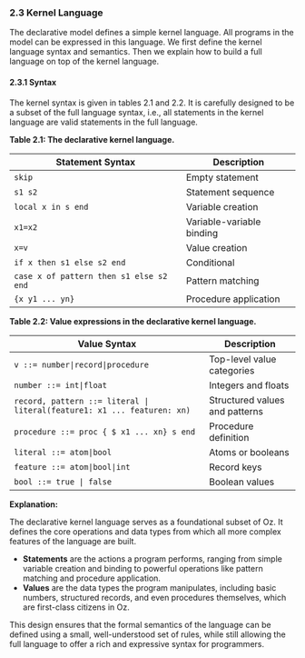 ### 2.3 Kernel Language

The declarative model defines a simple kernel language. All programs in the model can be expressed in this language. We first define the kernel language syntax and semantics. Then we explain how to build a full language on top of the kernel language.

#### 2.3.1 Syntax

The kernel syntax is given in tables 2.1 and 2.2. It is carefully designed to be a subset of the full language syntax, i.e., all statements in the kernel language are valid statements in the full language.

**Table 2.1: The declarative kernel language.**

| Statement Syntax | Description |
|---|---|
| `skip` | Empty statement |
| `s1 s2` | Statement sequence |
| `local x in s end` | Variable creation |
| `x1=x2` | Variable-variable binding |
| `x=v` | Value creation |
| `if x then s1 else s2 end` | Conditional |
| `case x of pattern then s1 else s2 end` | Pattern matching |
| `{x y1 ... yn}` | Procedure application |

**Table 2.2: Value expressions in the declarative kernel language.**

| Value Syntax | Description |
|---|---|
| `v ::= number\|record\|procedure` | Top-level value categories |
| `number ::= int\|float` | Integers and floats |
| `record, pattern ::= literal \| literal(feature1: x1 ... featuren: xn)` | Structured values and patterns |
| `procedure ::= proc { $ x1 ... xn} s end` | Procedure definition |
| `literal ::= atom\|bool` | Atoms or booleans |
| `feature ::= atom\|bool\|int` | Record keys |
| `bool ::= true \| false` | Boolean values |

**Explanation:**

The declarative kernel language serves as a foundational subset of Oz. It defines the core operations and data types from which all more complex features of the language are built.

* **Statements** are the actions a program performs, ranging from simple variable creation and binding to powerful operations like pattern matching and procedure application.
* **Values** are the data types the program manipulates, including basic numbers, structured records, and even procedures themselves, which are first-class citizens in Oz.

This design ensures that the formal semantics of the language can be defined using a small, well-understood set of rules, while still allowing the full language to offer a rich and expressive syntax for programmers.
